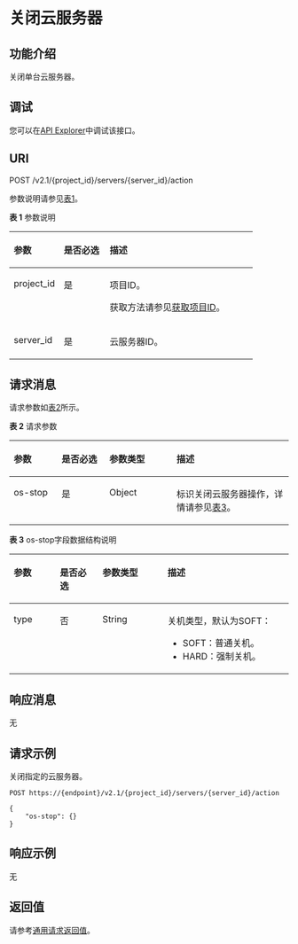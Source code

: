 # 关闭云服务器<a name="ecs_03_0303"></a>

## 功能介绍<a name="section32841145"></a>

关闭单台云服务器。

## 调试<a name="section926243314015"></a>

您可以在[API Explorer](https://apiexplorer.developer.huaweicloud.com/apiexplorer/doc?product=ECS&api=NovaStopServer)中调试该接口。

## URI<a name="section27134857"></a>

POST /v2.1/\{project\_id\}/servers/\{server\_id\}/action

参数说明请参见[表1](#table52155720)。

**表 1**  参数说明

<a name="table52155720"></a>
<table><thead align="left"><tr id="row49639248"><th class="cellrowborder" valign="top" width="20.549999999999997%" id="mcps1.2.4.1.1"><p id="p5187119"><a name="p5187119"></a><a name="p5187119"></a>参数</p>
</th>
<th class="cellrowborder" valign="top" width="18.86%" id="mcps1.2.4.1.2"><p id="p17503500"><a name="p17503500"></a><a name="p17503500"></a>是否必选</p>
</th>
<th class="cellrowborder" valign="top" width="60.589999999999996%" id="mcps1.2.4.1.3"><p id="p8497414"><a name="p8497414"></a><a name="p8497414"></a>描述</p>
</th>
</tr>
</thead>
<tbody><tr id="row45123001"><td class="cellrowborder" valign="top" width="20.549999999999997%" headers="mcps1.2.4.1.1 "><p id="p31084503"><a name="p31084503"></a><a name="p31084503"></a>project_id</p>
</td>
<td class="cellrowborder" valign="top" width="18.86%" headers="mcps1.2.4.1.2 "><p id="p34816825"><a name="p34816825"></a><a name="p34816825"></a>是</p>
</td>
<td class="cellrowborder" valign="top" width="60.589999999999996%" headers="mcps1.2.4.1.3 "><p id="p37593705"><a name="p37593705"></a><a name="p37593705"></a>项目ID。</p>
<p id="p1180512217438"><a name="p1180512217438"></a><a name="p1180512217438"></a>获取方法请参见<a href="获取项目ID.md">获取项目ID</a>。</p>
</td>
</tr>
<tr id="row14315403"><td class="cellrowborder" valign="top" width="20.549999999999997%" headers="mcps1.2.4.1.1 "><p id="p18697032"><a name="p18697032"></a><a name="p18697032"></a>server_id</p>
</td>
<td class="cellrowborder" valign="top" width="18.86%" headers="mcps1.2.4.1.2 "><p id="p38064613"><a name="p38064613"></a><a name="p38064613"></a>是</p>
</td>
<td class="cellrowborder" valign="top" width="60.589999999999996%" headers="mcps1.2.4.1.3 "><p id="p63334794"><a name="p63334794"></a><a name="p63334794"></a><span id="text13386172044519"><a name="text13386172044519"></a><a name="text13386172044519"></a>云服务器</span>ID。</p>
</td>
</tr>
</tbody>
</table>

## 请求消息<a name="section42887128"></a>

请求参数如[表2](#table54550461)所示。

**表 2**  请求参数

<a name="table54550461"></a>
<table><thead align="left"><tr id="row11842506"><th class="cellrowborder" valign="top" width="17.11%" id="mcps1.2.5.1.1"><p id="p19718930"><a name="p19718930"></a><a name="p19718930"></a>参数</p>
</th>
<th class="cellrowborder" valign="top" width="17.11%" id="mcps1.2.5.1.2"><p id="p53729511"><a name="p53729511"></a><a name="p53729511"></a>是否必选</p>
</th>
<th class="cellrowborder" valign="top" width="24.060000000000002%" id="mcps1.2.5.1.3"><p id="p57123120"><a name="p57123120"></a><a name="p57123120"></a>参数类型</p>
</th>
<th class="cellrowborder" valign="top" width="41.72%" id="mcps1.2.5.1.4"><p id="p63570006"><a name="p63570006"></a><a name="p63570006"></a>描述</p>
</th>
</tr>
</thead>
<tbody><tr id="row48896832"><td class="cellrowborder" valign="top" width="17.11%" headers="mcps1.2.5.1.1 "><p id="p1220438"><a name="p1220438"></a><a name="p1220438"></a>os-stop</p>
</td>
<td class="cellrowborder" valign="top" width="17.11%" headers="mcps1.2.5.1.2 "><p id="p31746690"><a name="p31746690"></a><a name="p31746690"></a>是</p>
</td>
<td class="cellrowborder" valign="top" width="24.060000000000002%" headers="mcps1.2.5.1.3 "><p id="p21345065"><a name="p21345065"></a><a name="p21345065"></a>Object</p>
</td>
<td class="cellrowborder" valign="top" width="41.72%" headers="mcps1.2.5.1.4 "><p id="p58405349"><a name="p58405349"></a><a name="p58405349"></a>标识关闭<span id="text1137192154510"><a name="text1137192154510"></a><a name="text1137192154510"></a>云服务器</span>操作，详情请参见<a href="#table10346346162744">表3</a>。</p>
</td>
</tr>
</tbody>
</table>

**表 3**  os-stop字段数据结构说明

<a name="table10346346162744"></a>
<table><thead align="left"><tr id="row45993853162744"><th class="cellrowborder" valign="top" width="16.54%" id="mcps1.2.5.1.1"><p id="p5888173944215"><a name="p5888173944215"></a><a name="p5888173944215"></a>参数</p>
</th>
<th class="cellrowborder" valign="top" width="15.229999999999999%" id="mcps1.2.5.1.2"><p id="p1588833954215"><a name="p1588833954215"></a><a name="p1588833954215"></a>是否必选</p>
</th>
<th class="cellrowborder" valign="top" width="23.31%" id="mcps1.2.5.1.3"><p id="p16888143911424"><a name="p16888143911424"></a><a name="p16888143911424"></a>参数类型</p>
</th>
<th class="cellrowborder" valign="top" width="44.92%" id="mcps1.2.5.1.4"><p id="p10888639134216"><a name="p10888639134216"></a><a name="p10888639134216"></a>描述</p>
</th>
</tr>
</thead>
<tbody><tr id="row41908639162744"><td class="cellrowborder" valign="top" width="16.54%" headers="mcps1.2.5.1.1 "><p id="p39156593162744"><a name="p39156593162744"></a><a name="p39156593162744"></a>type</p>
</td>
<td class="cellrowborder" valign="top" width="15.229999999999999%" headers="mcps1.2.5.1.2 "><p id="p17567451162744"><a name="p17567451162744"></a><a name="p17567451162744"></a>否</p>
</td>
<td class="cellrowborder" valign="top" width="23.31%" headers="mcps1.2.5.1.3 "><p id="p13677446162744"><a name="p13677446162744"></a><a name="p13677446162744"></a>String</p>
</td>
<td class="cellrowborder" valign="top" width="44.92%" headers="mcps1.2.5.1.4 "><p id="p34131354162744"><a name="p34131354162744"></a><a name="p34131354162744"></a>关机类型，默认为SOFT：</p>
<a name="ul1169415154044"></a><a name="ul1169415154044"></a><ul id="ul1169415154044"><li>SOFT：普通关机。</li><li>HARD：强制关机。</li></ul>
</td>
</tr>
</tbody>
</table>

## 响应消息<a name="section50439840"></a>

无

## 请求示例<a name="section38609473427"></a>

关闭指定的云服务器。

```
POST https://{endpoint}/v2.1/{project_id}/servers/{server_id}/action

{
    "os-stop": {}
}
```

## 响应示例<a name="section108329486315"></a>

无

## 返回值<a name="section51305376"></a>

请参考[通用请求返回值](通用请求返回值.md)。


